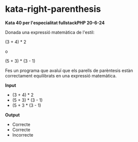 # kata-right-parenthesis
**Kata 40 per l'especialitat fullstackPHP 20-6-24**

Donada una expressió matemàtica de l'estil:

(3 + 4) * 2 

o

(5 + 3) * (3 - 1)

Fes un programa que avaluï que els parells de parèntesis estàn correctament equilibrats en una expressió matemàtica.

**Input**
- (3 + 4) * 2 
- (5 + 3) * (3 - 1)
- (5 + 3 * (3 - 1)

**Output**
- Correcte
- Correcte
- Incorrecte